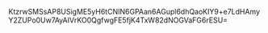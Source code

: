 KtzrwSMSsAP8USigME5yH6tCNIN6GPAan6AGupl6dhQaoKIY9+e7LdHAmyY2ZUPo0Uw7AyAIVrKO0QgfwgFE5fjK4TxW82dNOGVaFG6rESU=